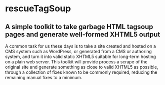 # rescueTagSoup
## A simple toolkit to take garbage HTML tagsoup pages and generate well-formed XHTML5 output

A common task for us these days is to take a site created and hosted on a CMS system such as WordPress, or generated from a CMS or authoring system, and turn it into valid static XHTML5 suitable for long-term hosting on a plain web server. This toolkit will provide process a scrape of the original site and generate something as close to valid XHTML5 as possible, through a collection of fixes known to be commonly required, reducing the remaining manual fixes to a minimum. 
